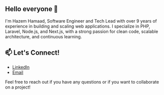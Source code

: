 ## Hello everyone 👋

I'm Hazem Hamaad, Software Engineer and Tech Lead with over 9 years of experience in building and scaling web applications. I specialize in PHP, Laravel, Node.js, and Next.js, with a strong passion for clean code, scalable architecture, and continuous learning.

## 📫 Let's Connect!

- [LinkedIn](https://www.linkedin.com/in/hazem-hamaad/)
- [Email](mailto:hazem.hamaad@outlook.com)

Feel free to reach out if you have any questions or if you want to collaborate on a project!
